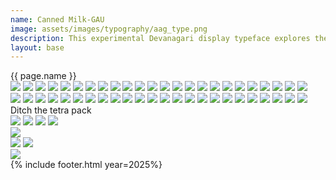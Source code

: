 ```yaml
---
name: Canned Milk-GAU 
image: assets/images/typography/aag_type.png
description: This experimental Devanagari display typeface explores the dynamic interplay of gradients and colours, pushing the boundaries of traditional letterforms.
layout: base
---
```

<div class="lg:text-[96px] md:text-[96px] text-[50px] flex justify-center items-center min-h-[145px] italic mb-20">
    {{ page.name }}
</div>
<div class="flex bg-scroll-left w-[1900px] h-[250px]">
    <div class="flex gap-x-9"> 
        <img src="{{site.baseurl}}/assets/images/typography/canned-milk/can-1.png">
        <img src="{{site.baseurl}}/assets/images/typography/canned-milk/can-2.png">
        <img src="{{site.baseurl}}/assets/images/typography/canned-milk/can-3.png">
        <img src="{{site.baseurl}}/assets/images/typography/canned-milk/can-4.png">
        <img src="{{site.baseurl}}/assets/images/typography/canned-milk/can-1.png">
        <img src="{{site.baseurl}}/assets/images/typography/canned-milk/can-2.png">
        <img src="{{site.baseurl}}/assets/images/typography/canned-milk/can-3.png">
        <img src="{{site.baseurl}}/assets/images/typography/canned-milk/can-4.png">
        <img src="{{site.baseurl}}/assets/images/typography/canned-milk/can-1.png">
        <img src="{{site.baseurl}}/assets/images/typography/canned-milk/can-2.png">
        <img src="{{site.baseurl}}/assets/images/typography/canned-milk/can-3.png">
        <img src="{{site.baseurl}}/assets/images/typography/canned-milk/can-4.png">
        <img src="{{site.baseurl}}/assets/images/typography/canned-milk/can-1.png">
        <img src="{{site.baseurl}}/assets/images/typography/canned-milk/can-2.png">
        <img src="{{site.baseurl}}/assets/images/typography/canned-milk/can-3.png">
        <img src="{{site.baseurl}}/assets/images/typography/canned-milk/can-4.png">
        <img src="{{site.baseurl}}/assets/images/typography/canned-milk/can-1.png">
        <img src="{{site.baseurl}}/assets/images/typography/canned-milk/can-2.png">
        <img src="{{site.baseurl}}/assets/images/typography/canned-milk/can-3.png">
        <img src="{{site.baseurl}}/assets/images/typography/canned-milk/can-4.png">
        <img src="{{site.baseurl}}/assets/images/typography/canned-milk/can-1.png">
        <img src="{{site.baseurl}}/assets/images/typography/canned-milk/can-2.png">
        <img src="{{site.baseurl}}/assets/images/typography/canned-milk/can-3.png">
        <img src="{{site.baseurl}}/assets/images/typography/canned-milk/can-4.png">
    </div> 
    <div class="flex gap-x-9"> 
        <img src="{{site.baseurl}}/assets/images/typography/canned-milk/can-1.png">
        <img src="{{site.baseurl}}/assets/images/typography/canned-milk/can-2.png">
        <img src="{{site.baseurl}}/assets/images/typography/canned-milk/can-3.png">
        <img src="{{site.baseurl}}/assets/images/typography/canned-milk/can-4.png">
        <img src="{{site.baseurl}}/assets/images/typography/canned-milk/can-1.png">
        <img src="{{site.baseurl}}/assets/images/typography/canned-milk/can-2.png">
        <img src="{{site.baseurl}}/assets/images/typography/canned-milk/can-3.png">
        <img src="{{site.baseurl}}/assets/images/typography/canned-milk/can-4.png">
        <img src="{{site.baseurl}}/assets/images/typography/canned-milk/can-1.png">
        <img src="{{site.baseurl}}/assets/images/typography/canned-milk/can-2.png">
        <img src="{{site.baseurl}}/assets/images/typography/canned-milk/can-3.png">
        <img src="{{site.baseurl}}/assets/images/typography/canned-milk/can-4.png">
        <img src="{{site.baseurl}}/assets/images/typography/canned-milk/can-1.png">
        <img src="{{site.baseurl}}/assets/images/typography/canned-milk/can-2.png">
        <img src="{{site.baseurl}}/assets/images/typography/canned-milk/can-3.png">
        <img src="{{site.baseurl}}/assets/images/typography/canned-milk/can-4.png">
        <img src="{{site.baseurl}}/assets/images/typography/canned-milk/can-1.png">
        <img src="{{site.baseurl}}/assets/images/typography/canned-milk/can-2.png">
        <img src="{{site.baseurl}}/assets/images/typography/canned-milk/can-3.png">
        <img src="{{site.baseurl}}/assets/images/typography/canned-milk/can-4.png">
        <img src="{{site.baseurl}}/assets/images/typography/canned-milk/can-1.png">
        <img src="{{site.baseurl}}/assets/images/typography/canned-milk/can-2.png">
        <img src="{{site.baseurl}}/assets/images/typography/canned-milk/can-3.png">
        <img src="{{site.baseurl}}/assets/images/typography/canned-milk/can-4.png">
    </div> 
</div> 
<div class="md:text-[36px] text-[22px] h-[200px] flex justify-center items-center md:leading-10 leading-6 text-center my-20">
    Ditch the tetra pack
</div>
<div class="w-full h-fit lg:px-20 px-5 space-y-15 font-[Instrument_Serif] text-white overflow-hidden mb-20">
    <div class="grid grid-cols-2 md:grid-rows-1 gap-12.5">
        <img src="{{site.baseurl}}/assets/images/typography/canned-milk/milk-og.png">
        <img src="{{site.baseurl}}/assets/images/typography/canned-milk/milk-cocoa.png">
        <img src="{{site.baseurl}}/assets/images/typography/canned-milk/milk-mint.png">
        <img src="{{site.baseurl}}/assets/images/typography/canned-milk/milk-vanilla.png">
    </div>
    <img src="{{site.baseurl}}/assets/images/typography/canned-milk/milk-box.png">
    <div class="overflow-hidden relative">
        <img class="relative object-center opacity-0" src="{{site.baseurl}}/assets/images/typography/canned-milk/milk-box.png">
        <img class="absolute object-center scale-170 top-0 left-0" src="{{site.baseurl}}/assets/images/typography/canned-milk/milk-box.png">
    </div> 
    <img src="{{site.baseurl}}/assets/images/typography/canned-milk/holding-milk.png">
</div>
{% include footer.html year=2025%}